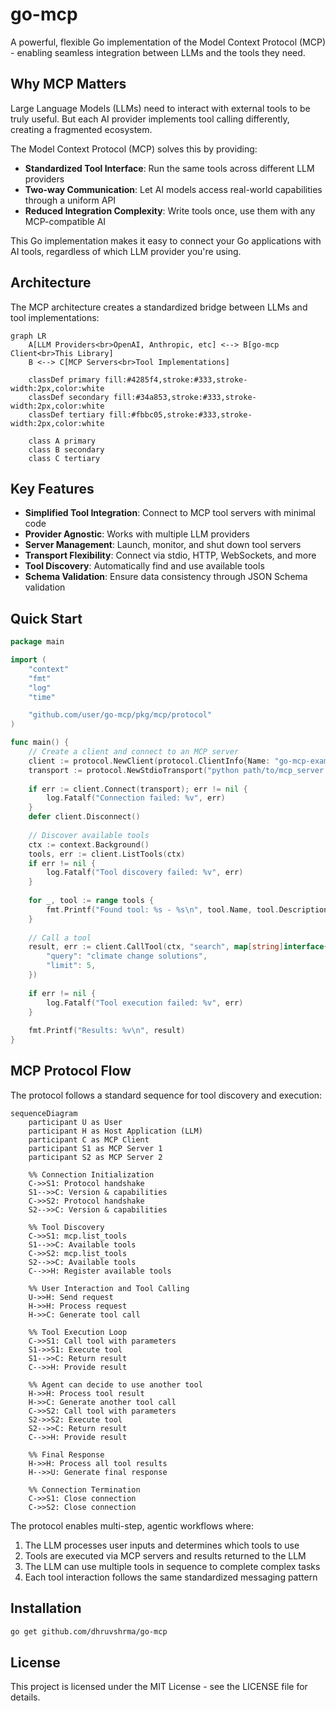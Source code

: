 # go-mcp

A powerful, flexible Go implementation of the Model Context Protocol (MCP) - enabling seamless integration between LLMs and the tools they need.

## Why MCP Matters

Large Language Models (LLMs) need to interact with external tools to be truly useful. But each AI provider implements tool calling differently, creating a fragmented ecosystem.

The Model Context Protocol (MCP) solves this by providing:

- **Standardized Tool Interface**: Run the same tools across different LLM providers
- **Two-way Communication**: Let AI models access real-world capabilities through a uniform API
- **Reduced Integration Complexity**: Write tools once, use them with any MCP-compatible AI

This Go implementation makes it easy to connect your Go applications with AI tools, regardless of which LLM provider you're using.

## Architecture

The MCP architecture creates a standardized bridge between LLMs and tool implementations:

```mermaid
graph LR
    A[LLM Providers<br>OpenAI, Anthropic, etc] <--> B[go-mcp Client<br>This Library]
    B <--> C[MCP Servers<br>Tool Implementations]
    
    classDef primary fill:#4285f4,stroke:#333,stroke-width:2px,color:white
    classDef secondary fill:#34a853,stroke:#333,stroke-width:2px,color:white
    classDef tertiary fill:#fbbc05,stroke:#333,stroke-width:2px,color:white
    
    class A primary
    class B secondary
    class C tertiary
```

## Key Features

- **Simplified Tool Integration**: Connect to MCP tool servers with minimal code
- **Provider Agnostic**: Works with multiple LLM providers 
- **Server Management**: Launch, monitor, and shut down tool servers
- **Transport Flexibility**: Connect via stdio, HTTP, WebSockets, and more
- **Tool Discovery**: Automatically find and use available tools
- **Schema Validation**: Ensure data consistency through JSON Schema validation

## Quick Start

```go
package main

import (
	"context"
	"fmt"
	"log"
	"time"

	"github.com/user/go-mcp/pkg/mcp/protocol"
)

func main() {
	// Create a client and connect to an MCP server
	client := protocol.NewClient(protocol.ClientInfo{Name: "go-mcp-example", Version: "1.0.0"})
	transport := protocol.NewStdioTransport("python path/to/mcp_server.py")
	
	if err := client.Connect(transport); err != nil {
		log.Fatalf("Connection failed: %v", err)
	}
	defer client.Disconnect()
	
	// Discover available tools
	ctx := context.Background()
	tools, err := client.ListTools(ctx)
	if err != nil {
		log.Fatalf("Tool discovery failed: %v", err)
	}
	
	for _, tool := range tools {
		fmt.Printf("Found tool: %s - %s\n", tool.Name, tool.Description)
	}
	
	// Call a tool
	result, err := client.CallTool(ctx, "search", map[string]interface{}{
		"query": "climate change solutions",
		"limit": 5,
	})
	
	if err != nil {
		log.Fatalf("Tool execution failed: %v", err)
	}
	
	fmt.Printf("Results: %v\n", result)
}
```

## MCP Protocol Flow

The protocol follows a standard sequence for tool discovery and execution:

```mermaid
sequenceDiagram
    participant U as User
    participant H as Host Application (LLM)
    participant C as MCP Client
    participant S1 as MCP Server 1
    participant S2 as MCP Server 2
    
    %% Connection Initialization
    C->>S1: Protocol handshake
    S1-->>C: Version & capabilities
    C->>S2: Protocol handshake
    S2-->>C: Version & capabilities
    
    %% Tool Discovery
    C->>S1: mcp.list_tools
    S1-->>C: Available tools
    C->>S2: mcp.list_tools
    S2-->>C: Available tools
    C-->>H: Register available tools
    
    %% User Interaction and Tool Calling
    U->>H: Send request
    H->>H: Process request
    H->>C: Generate tool call
    
    %% Tool Execution Loop
    C->>S1: Call tool with parameters
    S1->>S1: Execute tool
    S1-->>C: Return result
    C-->>H: Provide result
    
    %% Agent can decide to use another tool
    H->>H: Process tool result
    H->>C: Generate another tool call
    C->>S2: Call tool with parameters
    S2->>S2: Execute tool
    S2-->>C: Return result
    C-->>H: Provide result
    
    %% Final Response
    H->>H: Process all tool results
    H-->>U: Generate final response
    
    %% Connection Termination
    C->>S1: Close connection
    C->>S2: Close connection
```

The protocol enables multi-step, agentic workflows where:
1. The LLM processes user inputs and determines which tools to use
2. Tools are executed via MCP servers and results returned to the LLM
3. The LLM can use multiple tools in sequence to complete complex tasks
4. Each tool interaction follows the same standardized messaging pattern

## Installation

```bash
go get github.com/dhruvshrma/go-mcp
```

## License

This project is licensed under the MIT License - see the LICENSE file for details.